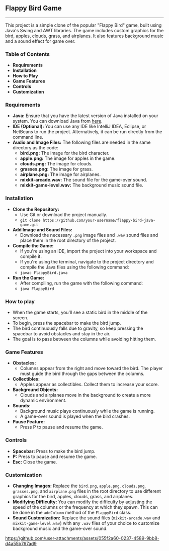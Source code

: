 <h2><b>Flappy Bird Game</b></h2>
<hr>
<p>This project is a simple clone of the popular "Flappy Bird" game, built using Java's Swing and AWT libraries. The game includes custom graphics for the bird, apples, clouds, grass, and airplanes. It also features background music and a sound effect for game over.</p>

<h3><b>Table of Contents</b></h3>
  <ul>
    <li><strong>Requirements</strong></li>
    <li><strong>Installation</strong></li>
    <li><strong>How to Play</strong></li>
    <li><strong>Game Features</strong></li>
    <li><strong>Controls</strong></li>
    <li><strong>Customization</strong></li>
</ul>
<h3><b>Requirements</b></h3>
<ul>
    <li><strong>Java:</strong> Ensure that you have the latest version of Java installed on your system. You can download Java from <a href="https://www.java.com">here</a>.</li>
    <li><strong>IDE (Optional):</strong> You can use any IDE like IntelliJ IDEA, Eclipse, or NetBeans to run the project. Alternatively, it can be run directly from the command line.</li>
    <li><strong>Audio and Image Files:</strong> The following files are needed in the same directory as the code:
        <ul>
            <li><strong>bird.png:</strong> The image for the bird character.</li>
            <li><strong>apple.png:</strong> The image for apples in the game.</li>
            <li><strong>clouds.png:</strong> The image for clouds.</li>
            <li><strong>grasses.png:</strong> The image for grass.</li>
            <li><strong>airplane.png:</strong> The image for airplanes.</li>
            <li><strong>mixkit-arcade.wav:</strong> The sound file for the game-over sound.</li>
            <li><strong>mixkit-game-level.wav:</strong> The background music sound file.</li>
        </ul>
    </li>
</ul>
<h3><b>Installation</b></h3>
<ul>
    <li><strong>Clone the Repository:</strong>
        <ul>
            <li>Use Git or download the project manually.</li>
            <li><code>git clone https://github.com/your-username/flappy-bird-java-game.git</code></li>
        </ul>
    </li>
    <li><strong>Add Image and Sound Files:</strong>
        <ul>
            <li>Download the necessary <code>.png</code> image files and <code>.wav</code> sound files and place them in the root directory of the project.</li>
        </ul>
    </li>
    <li><strong>Compile the Game:</strong>
        <ul>
            <li>If you're using an IDE, import the project into your workspace and compile it.</li>
            <li>If you're using the terminal, navigate to the project directory and compile the Java files using the following command:</li>
            <li><code>javac FlappyBird.java</code></li>
        </ul>
    </li>
    <li><strong>Run the Game:</strong>
        <ul>
            <li>After compiling, run the game with the following command:</li>
            <li><code>java FlappyBird</code></li>
        </ul>
    </li>
</ul>

<h3><b>How to play</b></h3>
<ul>
    <li>When the game starts, you'll see a static bird in the middle of the screen.</li>
    <li>To begin, press the spacebar to make the bird jump.</li>
    <li>The bird continuously falls due to gravity, so keep pressing the spacebar to avoid obstacles and stay in the air.</li>
    <li>The goal is to pass between the columns while avoiding hitting them.</li>
</ul>
<h3><b>Game Features</b></h3>
<ul>
    <li><strong>Obstacles:</strong>
        <ul>
            <li>Columns appear from the right and move toward the bird. The player must guide the bird through the gaps between the columns.</li>
        </ul>
    </li>
    <li><strong>Collectibles:</strong>
        <ul>
            <li>Apples appear as collectibles. Collect them to increase your score.</li>
        </ul>
    </li>
    <li><strong>Background Objects:</strong>
        <ul>
            <li>Clouds and airplanes move in the background to create a more dynamic environment.</li>
        </ul>
    </li>
    <li><strong>Sounds:</strong>
        <ul>
            <li>Background music plays continuously while the game is running.</li>
            <li>A game-over sound is played when the bird crashes.</li>
        </ul>
    </li>
    <li><strong>Pause Feature:</strong>
        <ul>
            <li>Press P to pause and resume the game.</li>
        </ul>
    </li>
</ul>
<h3><b>Controls</b></h3>
<ul>
    <li><strong>Spacebar:</strong> Press to make the bird jump.</li>
    <li><strong>P:</strong> Press to pause and resume the game.</li>
    <li><strong>Esc:</strong> Close the game.</li>
</ul>
<h3><b>Customization</b></h3> 
<ul>
    <li><strong>Changing Images:</strong> Replace the <code>bird.png</code>, <code>apple.png</code>, <code>clouds.png</code>, <code>grasses.png</code>, and <code>airplane.png</code> files in the root directory to use different graphics for the bird, apples, clouds, grass, and airplanes.</li>
    <li><strong>Modifying Difficulty:</strong> You can modify the difficulty by adjusting the speed of the columns or the frequency at which they spawn. This can be done in the <code>addColumn</code> method of the <code>FlappyBird</code> class.</li>
    <li><strong>Sound Customization:</strong> Replace the sound files (<code>mixkit-arcade.wav</code> and <code>mixkit-game-level.wav</code>) with any <code>.wav</code> files of your choice to customize background music and the game-over sound.</li>
</ul>



https://github.com/user-attachments/assets/055f2a60-0237-4589-9bb8-d4a55b767ad9






